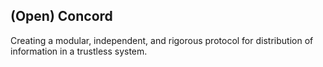 

## (Open) Concord
Creating a modular, independent, and rigorous protocol for distribution of information in a trustless system.
